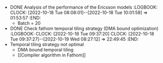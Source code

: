 - DONE Analysis of the performance of the Ericsson models
  :LOGBOOK:
  CLOCK: [2022-10-18 Tue 08:08:01]--[2022-10-18 Tue 10:01:58] =>  01:53:57
  :END:
	- Batch = 20
- DONE Check fathom temporal tiling strategy (DMA bound optimization)
  :LOGBOOK:
  CLOCK: [2022-10-18 Tue 09:37:20]
  CLOCK: [2022-10-18 Tue 09:37:27]--[2022-10-19 Wed 08:27:12] =>  22:49:45
  :END:
- Temporal tiling strategy not optimal
	- DMA bound temporal tiling
	- [[Compiler algorithm in Fathom]]